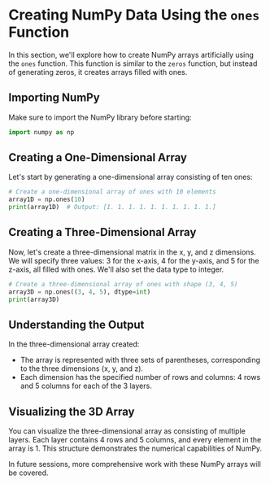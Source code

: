 # Creating NumPy Data Using the `ones` Function

In this section, we'll explore how to create NumPy arrays artificially using the `ones` function. This function is similar to the `zeros` function, but instead of generating zeros, it creates arrays filled with ones.

## Importing NumPy

Make sure to import the NumPy library before starting:

```python
import numpy as np
```

## Creating a One-Dimensional Array

Let's start by generating a one-dimensional array consisting of ten ones:

```python
# Create a one-dimensional array of ones with 10 elements
array1D = np.ones(10)
print(array1D)  # Output: [1. 1. 1. 1. 1. 1. 1. 1. 1. 1.]
```

## Creating a Three-Dimensional Array

Now, let's create a three-dimensional matrix in the x, y, and z dimensions. We will specify three values: 3 for the x-axis, 4 for the y-axis, and 5 for the z-axis, all filled with ones. We'll also set the data type to integer.

```python
# Create a three-dimensional array of ones with shape (3, 4, 5)
array3D = np.ones((3, 4, 5), dtype=int)
print(array3D)
```

## Understanding the Output

In the three-dimensional array created:

- The array is represented with three sets of parentheses, corresponding to the three dimensions (x, y, and z).
- Each dimension has the specified number of rows and columns: 4 rows and 5 columns for each of the 3 layers.

## Visualizing the 3D Array

You can visualize the three-dimensional array as consisting of multiple layers. Each layer contains 4 rows and 5 columns, and every element in the array is 1. This structure demonstrates the numerical capabilities of NumPy.

In future sessions, more comprehensive work with these NumPy arrays will be covered.
